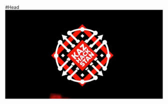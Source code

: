 #Head
![KazHackStan](https://github.com/Zulbukharov/KazHackStan_References/blob/master/img/download.jpeg "1")
